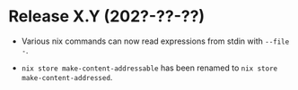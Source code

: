 # Release X.Y (202?-??-??)

* Various nix commands can now read expressions from stdin with `--file -`.

* `nix store make-content-addressable` has been renamed to `nix store
  make-content-addressed`.
